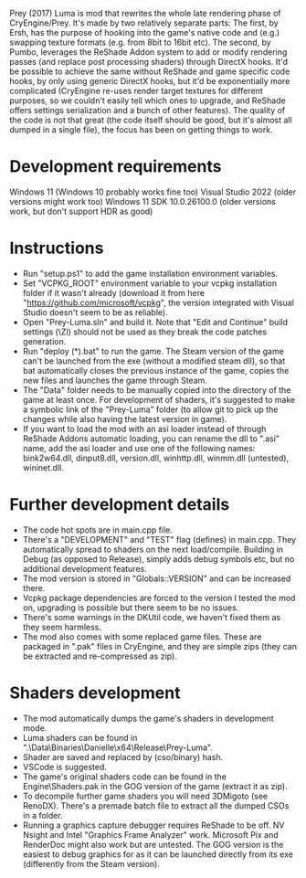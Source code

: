 Prey (2017) Luma is mod that rewrites the whole late rendering phase of CryEngine/Prey.
It's made by two relatively separate parts:
The first, by Ersh, has the purpose of hooking into the game's native code and (e.g.) swapping texture formats (e.g. from 8bit to 16bit etc).
The second, by Pumbo, leverages the ReShade Addon system to add or modify rendering passes (and replace post processing shaders) through DirectX hooks.
It'd be possible to achieve the same without ReShade and game specific code hooks, by only using generic DirectX hooks, but it'd be exponentially more complicated (CryEngine re-uses render target textures for different purposes, so we couldn't easily tell which ones to upgrade, and ReShade offers settings serialization and a bunch of other features).
The quality of the code is not that great (the code itself should be good, but it's almost all dumped in a single file), the focus has been on getting things to work.

# Development requirements
Windows 11 (Windows 10 probably works fine too)
Visual Studio 2022 (older versions might work too)
Windows 11 SDK 10.0.26100.0 (older versions work, but don't support HDR as good)

# Instructions
- Run "setup.ps1" to add the game installation environment variables.
- Set "VCPKG_ROOT" environment variable to your vcpkg installation folder if it wasn't already (download it from here "https://github.com/microsoft/vcpkg", the version integrated with Visual Studio doesn't seem to be as reliable).
- Open "Prey-Luma.sln" and build it. Note that "Edit and Continue" build settings (\ZI) should not be used as they break the code patches generation.
- Run "deploy (*).bat" to run the game. The Steam version of the game can't be launched from the exe (without a modified steam dll), so that bat automatically closes the previous instance of the game, copies the new files and launches the game through Steam.
- The "Data" folder needs to be manually copied into the directory of the game at least once. For development of shaders, it's suggested to make a symbolic link of the "Prey-Luma" folder (to allow git to pick up the changes while also having the latest version in game).
- If you want to load the mod with an asi loader instead of through ReShade Addons automatic loading, you can rename the dll to ".asi" name, add the asi loader and use one of the following names: bink2w64.dll, dinput8.dll, version.dll, winhttp.dll, winmm.dll (untested), wininet.dll.

# Further development details
- The code hot spots are in main.cpp file.
- There's a "DEVELOPMENT" and "TEST" flag (defines) in main.cpp. They automatically spread to shaders on the next load/compile. Building in Debug (as opposed to Release), simply adds debug symbols etc, but no additional development features.
- The mod version is stored in "Globals::VERSION" and can be increased there.
- Vcpkg package dependencies are forced to the version I tested the mod on, upgrading is possible but there seem to be no issues.
- There's some warnings in the DKUtil code, we haven't fixed them as they seem harmless.
- The mod also comes with some replaced game files. These are packaged in ".pak" files in CryEngine, and they are simple zips (they can be extracted and re-compressed as zip).

# Shaders development
- The mod automatically dumps the game's shaders in development mode.
- Luma shaders can be found in ".\Data\Binaries\Danielle\x64\Release\Prey-Luma\".
- Shader are saved and replaced by (cso/binary) hash.
- VSCode is suggested.
- The game's original shaders code can be found in the Engine\Shaders.pak in the GOG version of the game (extract it as zip).
- To decompile further game shaders you will need 3DMigoto (see RenoDX). There's a premade batch file to extract all the dumped CSOs in a folder.
- Running a graphics capture debugger requires ReShade to be off. NV Nsight and Intel "Graphics Frame Analyzer" work. Microsoft Pix and RenderDoc might also work but are untested. The GOG version is the easiest to debug graphics for as it can be launched directly from its exe (differently from the Steam version).